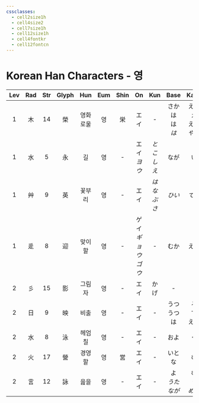 ```yaml
---
cssclasses:
  - cell2size1h
  - cell4size2
  - cell7size1h
  - cell12size1h
  - cell4fontkr
  - cell12fontcn
---
```


# Korean Han Characters - 영

| Lev | Rad | Str | Glyph | Hun  | Eum | Shin |        On         |  Kun   |        Base         |         Kana          | Simp | Man  |  Can  |     Viet      |
| :-: | :-: | :-: | :---: | :--: | :-: | :--: | :---------------: | :----: | :-----------------: | :-------------------: | :--: | :--: | :---: | :-----------: |
|  1  |  木  | 14  |   榮   | 영화로울 |  영  |  栄   |        エイ         |   -    | さか<br>は<br>は<br>*は* | える<br>え<br>える<br>*やす* |  荣   | róng | wing4 |     vinh      |
|  1  |  水  |  5  |   永   |  길   |  영  |  -   |    エイ<br>*ヨウ*     | *とこしえ* |         なが          |           い           |  -   | yǒng | wing5 |     vinh      |
|  1  |  艸  |  9  |   英   | 꽃부리  |  영  |  -   |        エイ         | *はなぶさ* |        *ひい*         |         *でる*          |  -   | yīng | jing1 |      anh      |
|  1  |  辵  |  8  |   迎   | 맞이할  |  영  |  -   | ゲイ<br>*ギョウ<br>ゴウ* |   -    |         むか          |          える           |  -   | yíng | jing4 |    nghênh     |
|  2  |  彡  | 15  |   影   | 그림자  |  영  |  -   |        エイ         |   かげ   |          -          |           -           |  -   | yǐng | jing2 |      ảnh      |
|  2  |  日  |  9  |   映   |  비출  |  영  |  -   |        エイ         |   -    |    うつ<br>うつ<br>は    |     る<br>す<br>える      |  -   | yìng | jing2 |      ánh      |
|  2  |  水  |  8  |   泳   | 헤엄칠  |  영  |  -   |        エイ         |   -    |         およ          |           ぐ           |  -   | yǒng | wing6 |     vịnh      |
|  2  |  火  | 17  |   營   | 경영할  |  영  |  営   |        エイ         |   -    |         いとな         |           む           |  营   | yíng | jing4 | dinh<br>doanh |
|  2  |  言  | 12  |   詠   |  읊을  |  영  |  -   |        エイ         |   -    |   よ<br>*うた<br>なが*   |    む<br>*う<br>める*     |  咏   | yǒng | wing6 |     vịnh      |
